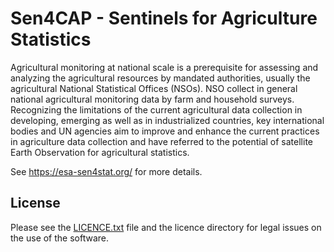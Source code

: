 # Sen4CAP - Sentinels for Agriculture Statistics

Agricultural monitoring at national scale is a prerequisite for assessing and analyzing the agricultural resources by mandated authorities, usually the agricultural National Statistical Offices (NSOs). NSO collect in general national agricultural monitoring data by farm and household surveys. Recognizing the limitations of the current agricultural data collection in developing, emerging as well as in industrialized countries, key international bodies and UN agencies aim to improve and enhance the current practices in agriculture data collection and have referred to the potential of satellite Earth Observation for agricultural statistics.

See https://esa-sen4stat.org/ for more details.

## License

Please see the [LICENCE.txt](LICENSE.txt) file and the licence directory for legal issues on the use of the software.
